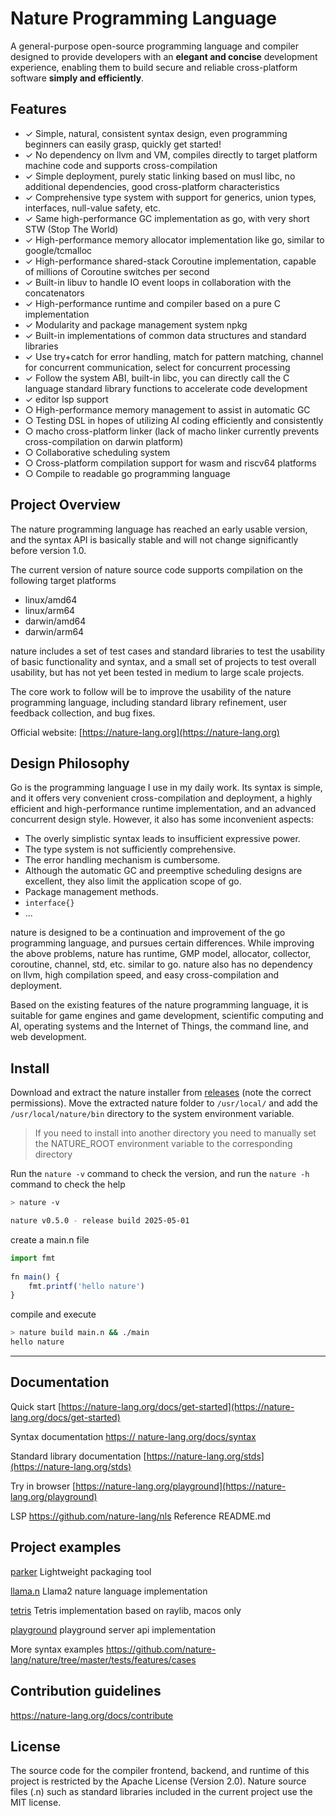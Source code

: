 # Nature Programming Language  
  
A general-purpose open-source programming language and compiler designed to provide developers with an **elegant and concise** development experience, enabling them to build secure and reliable cross-platform software **simply and efficiently**.  

## Features

- ✓ Simple, natural, consistent syntax design, even programming beginners can easily grasp, quickly get started!
- ✓ No dependency on llvm and VM, compiles directly to target platform machine code and supports cross-compilation
- ✓ Simple deployment, purely static linking based on musl libc, no additional dependencies, good cross-platform characteristics
- ✓ Comprehensive type system with support for generics, union types, interfaces, null-value safety, etc.
- ✓ Same high-performance GC implementation as go, with very short STW (Stop The World)
- ✓ High-performance memory allocator implementation like go, similar to google/tcmalloc
- ✓ High-performance shared-stack Coroutine implementation, capable of millions of Coroutine switches per second
- ✓ Built-in libuv to handle IO event loops in collaboration with the concatenators
- ✓ High-performance runtime and compiler based on a pure C implementation
- ✓ Modularity and package management system npkg
- ✓ Built-in implementations of common data structures and standard libraries
- ✓ Use try+catch for error handling, match for pattern matching, channel for concurrent communication, select for concurrent processing
- ✓ Follow the system ABI, built-in libc, you can directly call the C language standard library functions to accelerate code development
- ✓ editor lsp support
- ○ High-performance memory management to assist in automatic GC
- ○ Testing DSL in hopes of utilizing AI coding efficiently and consistently
- ○ macho cross-platform linker (lack of macho linker currently prevents cross-compilation on darwin platform)
- ○ Collaborative scheduling system
- ○ Cross-platform compilation support for wasm and riscv64 platforms
- ○ Compile to readable go programming language
  
## Project Overview

The nature programming language has reached an early usable version, and the syntax API is basically stable and will not change significantly before version 1.0.

The current version of nature source code supports compilation on the following target platforms
- linux/amd64
- linux/arm64
- darwin/amd64
- darwin/arm64

nature includes a set of test cases and standard libraries to test the usability of basic functionality and syntax, and a small set of projects to test overall usability, but has not yet been tested in medium to large scale projects.

The core work to follow will be to improve the usability of the nature programming language, including standard library refinement, user feedback collection, and bug fixes.
  
Official website: [https://nature-lang.org](https://nature-lang.org)  


## Design Philosophy

Go is the programming language I use in my daily work. Its syntax is simple, and it offers very convenient cross-compilation and deployment, a highly efficient and high-performance runtime implementation, and an advanced concurrent design style. However, it also has some inconvenient aspects:

- The overly simplistic syntax leads to insufficient expressive power.
- The type system is not sufficiently comprehensive.
- The error handling mechanism is cumbersome.
- Although the automatic GC and preemptive scheduling designs are excellent, they also limit the application scope of go.
- Package management methods.
- `interface{}`
- ...

nature is designed to be a continuation and improvement of the go programming language, and pursues certain differences. While improving the above problems, nature has runtime, GMP model, allocator, collector, coroutine, channel, std, etc. similar to go. nature also has no dependency on llvm, high compilation speed, and easy cross-compilation and deployment.

Based on the existing features of the nature programming language, it is suitable for game engines and game development, scientific computing and AI, operating systems and the Internet of Things, the command line, and web development.


## Install  
  
Download and extract the nature installer from [releases](https://github.com/nature-lang/nature/releases) (note the correct permissions). Move the extracted nature folder to `/usr/local/` and add the `/usr/local/nature/bin` directory to the system environment variable.  
  
> If you need to install into another directory you need to manually set the NATURE_ROOT environment variable to the corresponding directory  
  
Run the `nature -v` command to check the version, and run the `nature -h` command to check the help  
  
```sh 
> nature -v

nature v0.5.0 - release build 2025-05-01 
```   

create a main.n file  
  
```js
import fmt   
    
fn main() {   
    fmt.printf('hello nature')
}   
```   

compile and execute  
  
```sh
> nature build main.n && ./main   
hello nature 
```   
  
---   
  
## Documentation  
  
Quick start [https://nature-lang.org/docs/get-started](https://nature-lang.org/docs/get-started)  
  
Syntax documentation [https:// nature-lang.org/docs/syntax](https://nature-lang.org/docs/syntax)  
  
Standard library documentation [https://nature-lang.org/stds](https://nature-lang.org/stds)  
  
Try in browser [https://nature-lang.org/playground](https://nature-lang.org/playground)  
  
LSP https://github.com/nature-lang/nls Reference README.md  
  
## Project examples  
  
[parker](https://github.com/weiwenhao/parker) Lightweight packaging tool  

[llama.n](https://github.com/weiwenhao/llama.n) Llama2 nature language implementation  

[tetris](https://github.com/weiwenhao/tetris) Tetris implementation based on raylib, macos only  

[playground](https://github.com/weiwenhao/playground) playground server api implementation  
  
More syntax examples https://github.com/nature-lang/nature/tree/master/tests/features/cases  
  
## Contribution guidelines  
  
https://nature-lang.org/docs/contribute  
  
## License  
  
The source code for the compiler frontend, backend, and runtime of this project is restricted by the Apache License (Version 2.0). Nature source files (.n) such as standard libraries included in the current project use the MIT license.
